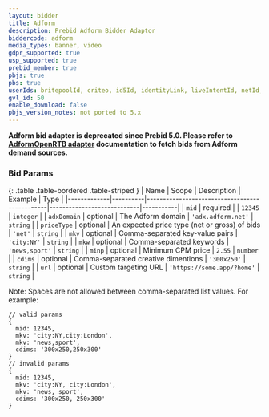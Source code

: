 ```yaml
---
layout: bidder
title: Adform
description: Prebid Adform Bidder Adaptor
biddercode: adform
media_types: banner, video
gdpr_supported: true
usp_supported: true
prebid_member: true
pbjs: true
pbs: true
userIds: britepoolId, criteo, id5Id, identityLink, liveIntentId, netId, parrableId, pubCommonId, sharedId, unifiedId
gvl_id: 50
enable_download: false
pbjs_version_notes: not ported to 5.x
---
```


**Adform bid adapter is deprecated since Prebid 5.0. Please refer to [AdformOpenRTB adapter](#adf) documentation to fetch bids from Adform demand sources.**

### Bid Params

{: .table .table-bordered .table-striped }
| Name        | Scope    | Description                                   | Example                    | Type      |
|-------------|----------|-----------------------------------------------|----------------------------|-----------|
| `mid`       | required |                                               | `12345`                    | `integer` |
| `adxDomain` | optional | The Adform domain                             | `'adx.adform.net'`         | `string`  |
| `priceType` | optional | An expected price type (net or gross) of bids | `'net'`                    | `string`  |
| `mkv`       | optional | Comma-separated key-value pairs               | `'city:NY'`                | `string`  |
| `mkw`       | optional | Comma-separated keywords                      | `'news,sport'`             | `string`  |
| `minp`      | optional | Minimum CPM price                             | `2.55`                     | `number`  |
| `cdims`     | optional | Comma-separated creative dimentions           | `'300x250'`                | `string`  |
| `url`       | optional | Custom targeting URL                          | `'https://some.app/?home'` | `string`  |

Note: Spaces are not allowed between comma-separated list values. For example:
```
// valid params
{
  mid: 12345,
  mkv: 'city:NY,city:London',
  mkv: 'news,sport',
  cdims: '300x250,250x300'
}
// invalid params
{
  mid: 12345,
  mkv: 'city:NY, city:London',
  mkv: 'news, sport',
  cdims: '300x250, 250x300'
}
```

